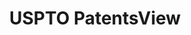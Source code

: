 ---
layout: default
bigquery: https://console.cloud.google.com/bigquery?p=patents-public-data&d=patentsview&page=dataset
citation: Attribution should be given to PatentsView for use, distribution, or derivative
  works.
code: https://github.com/CSSIP-AIR/PatentsView-Code-Snippets/
contributors: USPTO
cost: None
description: 'PatentsView includes US patent data including raw data (summaries, applications,
  pregrant applications), disambugations of inventors and assignees, and inventor
  gender estimates.  Also foreign priority data, # of figures and sheets, and government
  interest statements.'
documentation: https://patentsview.org/query/builder-faqs
last_edit: Mon, 04 Apr 2022 19:02:57 GMT
location: https://patentsview.org/
maintained_by: USPTO
record_creation_timestamp: 12/2/2020 17:20:46
schema_fields: '[''state'', ''id'', ''patent_id'', ''contract_award_number'', ''disamb_assignee_id_20200630'',
  ''disamb_inventor_id_20191231'', ''disamb_inventor_id_20200630'', ''field_title'',
  ''disamb_inventor_id_20190312'', ''disamb_inventor_id_20201229'', ''_371_date'',
  ''f102_date'', ''subgroup'', ''variety'', ''rawassignee_id'', ''text'', ''publication_number'',
  ''abstract'', ''num_sheets'', ''disamb_inventor_id_20200331'', ''name'', ''longitude'',
  ''f371_date'', ''doctype'', ''disamb_inventor_id_20170307'', ''inventor_id'', ''relkind'',
  ''disamb_inventor_id_20171226'', ''assignee_id'', ''title'', ''kind'', ''number'',
  ''main_group'', ''classification_level'', ''disamb_inventor_id_20190820'', ''latlong'',
  ''gi_statement'', ''disamb_inventor_id_20181127'', ''category'', ''filename'', ''level_one'',
  ''subsection_id'', ''name_first'', ''rawinventor_id'', ''subclass_id'', ''disamb_inventor_id_20191008'',
  ''exemplary'', ''disamb_assignee_id_20181127'', ''state_fips'', ''sequence'', ''disamb_assignee_id_20200929'',
  ''num_claims'', ''sector_title'', ''county'', ''disamb_assignee_id_20200331'', ''latitude'',
  ''organization_id'', ''location_id'', ''rel_id'', ''status'', ''disamb_assignee_id_20190820'',
  ''category_id'', ''group'', ''disclaimer_date'', ''citation_id'', ''reldocno'',
  ''term_grant'', ''term_extension'', ''withdrawn'', ''disamb_assignee_id_20190312'',
  ''county_fips'', ''uuid'', ''field_id'', ''disamb_assignee_id_20191231'', ''disamb_inventor_id_20170808'',
  ''series_code'', ''num'', ''action_date'', ''section_id'', ''level_two'', ''name_last'',
  ''classification_data_source'', ''disamb_assignee_id_20191008'', ''role'', ''symbol_position'',
  ''fname'', ''ipc_version_indicator'', ''disamb_inventor_id_20171003'', ''deceased'',
  ''lapse_of_patent'', ''level_three'', ''rule_47'', ''lawyer_id'', ''type'', ''country'',
  ''country_transformed'', ''section'', ''disamb_inventor_id_20200929'', ''application_id'',
  ''subcategory_id'', ''organization'', ''subclass'', ''mainclass_id'', ''latin_name'',
  ''group_id'', ''lname'', ''male_flag'', ''_102_date'', ''designation'', ''classification_status'',
  ''disamb_inventor_id_20180528'', ''length'', ''subgroup_id'', ''male'', ''attribution_status'',
  ''rawlocation_id'', ''num_figures'', ''dependent'', ''classification_value'', ''doc_type'',
  ''date'', ''applicant_type'', ''city'', ''term_disclaimer'', ''ipc_class'']'
shortname: patentsview
tags:
- disambiguation
- United States
- gender
terms_of_use: Creative Commons Attribution 4.0 International License.
timeframe: 1963-1999
title: USPTO PatentsView
uuid: cf1780b1-e265-4e49-8d1d-83b9cfe0fd9a
---